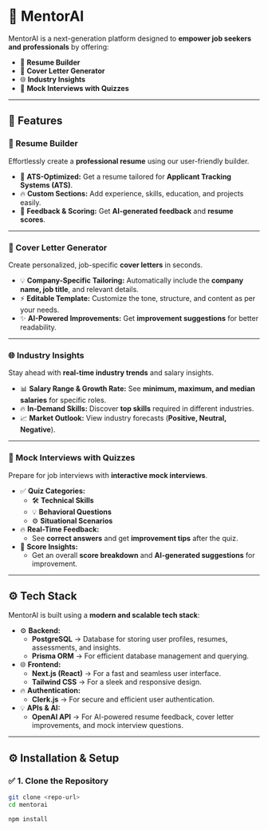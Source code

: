 # 🚀 MentorAI

MentorAI is a next-generation platform designed to **empower job seekers and professionals** by offering:

- 📝 **Resume Builder**
- 📄 **Cover Letter Generator**
- 🌐 **Industry Insights**
- 🎯 **Mock Interviews with Quizzes**

---

## 🎯 Features

### 📝 Resume Builder

Effortlessly create a **professional resume** using our user-friendly builder.

- 🌟 **ATS-Optimized:** Get a resume tailored for **Applicant Tracking Systems (ATS)**.
- 🔥 **Custom Sections:** Add experience, skills, education, and projects easily.
- 🚀 **Feedback & Scoring:** Get **AI-generated feedback** and **resume scores**.

---

### 📄 Cover Letter Generator

Create personalized, job-specific **cover letters** in seconds.

- 💡 **Company-Specific Tailoring:** Automatically include the **company name, job title**, and relevant details.
- ⚡ **Editable Template:** Customize the tone, structure, and content as per your needs.
- ✨ **AI-Powered Improvements:** Get **improvement suggestions** for better readability.

---

### 🌐 Industry Insights

Stay ahead with **real-time industry trends** and salary insights.

- 📊 **Salary Range & Growth Rate:** See **minimum, maximum, and median salaries** for specific roles.
- 🔥 **In-Demand Skills:** Discover **top skills** required in different industries.
- 📈 **Market Outlook:** View industry forecasts (**Positive, Neutral, Negative**).

---

### 🎯 Mock Interviews with Quizzes

Prepare for job interviews with **interactive mock interviews**.

- ✅ **Quiz Categories:**
  - 🛠️ **Technical Skills**
  - 💡 **Behavioral Questions**
  - ⚙️ **Situational Scenarios**
- 🔥 **Real-Time Feedback:**
  - See **correct answers** and get **improvement tips** after the quiz.
- 🚀 **Score Insights:**
  - Get an overall **score breakdown** and **AI-generated suggestions** for improvement.

---

## ⚙️ Tech Stack

MentorAI is built using a **modern and scalable tech stack**:

- ⚙️ **Backend:**
  - **PostgreSQL** → Database for storing user profiles, resumes, assessments, and insights.
  - **Prisma ORM** → For efficient database management and querying.
- 🌐 **Frontend:**
  - **Next.js (React)** → For a fast and seamless user interface.
  - **Tailwind CSS** → For a sleek and responsive design.
- 🔥 **Authentication:**
  - **Clerk.js** → For secure and efficient user authentication.
- 💡 **APIs & AI:**
  - **OpenAI API** → For AI-powered resume feedback, cover letter improvements, and mock interview questions.

---

## ⚙️ Installation & Setup

### ✅ 1. Clone the Repository

```bash
git clone <repo-url>
cd mentorai
```

```bash
npm install

```
